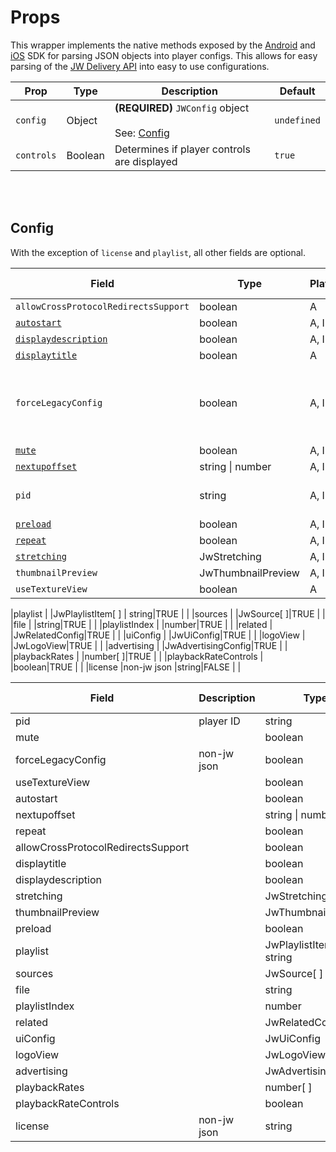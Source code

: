 # Props

This wrapper implements the native methods exposed by the [Android](https://sdk.jwplayer.com/android/v4/reference/com/jwplayer/pub/api/JsonHelper.html) and [iOS](https://sdk.jwplayer.com/ios/v4/reference/Classes/JWJSONParser.html) SDK for parsing JSON objects into player configs. This allows for easy parsing of the [JW Delivery API](https://docs.jwplayer.com/platform/reference/embed-content-with-the-delivery-api#delivery-api-v2-endpoints) into easy to use configurations.

| Prop | Type | Description | Default |
| --- | --- | --- | --- |
| `config` | Object | **(REQUIRED)** `JWConfig` object<br /><br />See: [Config](#config) | `undefined` |
| `controls` | Boolean | Determines if player controls are displayed | `true` |

<br /><br />

## Config
With the exception of `license` and `playlist`, all other fields are optional.

| Field | Type | Platform |  Additional Notes |
| --- | --- | --- | --- |
| `allowCrossProtocolRedirectsSupport`                                                     | boolean | A    | |
| [`autostart`](https://docs.jwplayer.com/players/reference/setup-options#autostart)       | boolean | A, I | |
| [`displaydescription`](https://docs.jwplayer.com/players/reference/setup-options#displaydescription) | boolean| A, I | |
| [`displaytitle`](https://docs.jwplayer.com/players/reference/setup-options#displaytitle) | boolean | A    | |
| `forceLegacyConfig`                                                                      | boolean | A, I | Determines whether to use the legacy configuration settings |
| [`mute`](https://docs.jwplayer.com/players/reference/setup-options#mute)                 | boolean | A, I | |
| [`nextupoffset`](https://docs.jwplayer.com/players/reference/setup-options#nextupoffset) | string &#124; number | A, I | |
| `pid`                                                                                    | string  | A, I | Unique identifier of the player |
| [`preload`](https://docs.jwplayer.com/players/reference/setup-options#preload)           | boolean | A, I | |
| [`repeat`](https://docs.jwplayer.com/players/reference/setup-options#repeat) | boolean | A, I | |
| [`stretching`](https://docs.jwplayer.com/players/reference/setup-options#stretching)     | JwStretching | A, I | |
| `thumbnailPreview`                                                                       | JwThumbnailPreview| A, I | |
| `useTextureView`                                                                         | boolean | A    | |


|playlist                          |                   |JwPlaylistItem[ ] &#124; string|TRUE    |                 |
|sources                           |                   |JwSource[ ]|TRUE    |                 |
|file                              |                   |string|TRUE    |                 |
|playlistIndex                     |                   |number|TRUE    |                 |
|related                           |                   |JwRelatedConfig|TRUE    |                 |
|uiConfig                          |                   |JwUiConfig|TRUE    |                 |
|logoView                          |                   |JwLogoView|TRUE    |                 |
|advertising                       |                   |JwAdvertisingConfig|TRUE    |                 |
|playbackRates                     |                   |number[ ]|TRUE    |                 |
|playbackRateControls              |                   |boolean|TRUE    |                 |
|license                           |non-jw json        |string|FALSE   |                 |



|Field                             |Description        |Type|Optional|Platform Specific|
|----------------------------------|-------------------|----|--------|-----------------|
|pid                               |player ID          |string|TRUE    |                 |
|mute                              |                   |boolean|TRUE    |                 |
|forceLegacyConfig                 |non-jw json        |boolean|TRUE    |                 |
|useTextureView                    |                   |boolean|TRUE    |A                |
|autostart                         |                   |boolean|TRUE    |                 |
|nextupoffset                      |                   |string &#124; number|TRUE    |                 |
|repeat                            |                   |boolean|TRUE    |                 |
|allowCrossProtocolRedirectsSupport|                   |boolean|TRUE    |A                |
|displaytitle                      |                   |boolean|TRUE    |                 |
|displaydescription                |                   |boolean|TRUE    |                 |
|stretching                        |                   |JwStretching|TRUE    |                 |
|thumbnailPreview                  |                   |JwThumbnailPreview|TRUE    |                 |
|preload                           |                   |boolean|TRUE    |                 |
|playlist                          |                   |JwPlaylistItem[ ] &#124; string|TRUE    |                 |
|sources                           |                   |JwSource[ ]|TRUE    |                 |
|file                              |                   |string|TRUE    |                 |
|playlistIndex                     |                   |number|TRUE    |                 |
|related                           |                   |JwRelatedConfig|TRUE    |                 |
|uiConfig                          |                   |JwUiConfig|TRUE    |                 |
|logoView                          |                   |JwLogoView|TRUE    |                 |
|advertising                       |                   |JwAdvertisingConfig|TRUE    |                 |
|playbackRates                     |                   |number[ ]|TRUE    |                 |
|playbackRateControls              |                   |boolean|TRUE    |                 |
|license                           |non-jw json        |string|FALSE   |                 |
